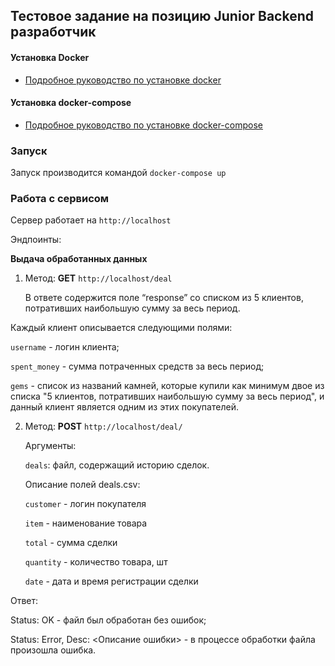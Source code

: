 ## Тестовое задание на позицию Junior Backend разработчик 

#### Установка Docker
* [Подробное руководство по установке docker](https://docs.docker.com/install/linux/docker-ce/ubuntu/)

#### Установка docker-compose

* [Подробное руководство по установке docker-compose](https://docs.docker.com/compose/install/)

### Запуск
Запуск производится командой `docker-compose up`
### Работа с сервисом
Сервер работает на `http://localhost`

Эндпоинты:

**Выдача обработанных данных**
1. Метод: **GET** `http://localhost/deal`
    
   В ответе содержится поле “response” со списком из 5 клиентов, потративших наибольшую сумму за весь период.

Каждый клиент описывается следующими полями:

   `username` - логин клиента;
   
   `spent_money` - сумма потраченных средств за весь период;

   `gems` - список из названий камней, которые купили как минимум двое из списка "5 клиентов, потративших наибольшую сумму за весь период", и данный клиент является одним из этих покупателей.

2. Метод: **POST** `http://localhost/deal/`

   Аргументы:
 
   `deals`: файл, содержащий историю сделок.
   
   Описание полей deals.csv:
   
   `customer` - логин покупателя
   
   `item` - наименование товара
  
   `total` - сумма сделки
   
   `quantity` - количество товара, шт
   
   `date` - дата и время регистрации сделки

Ответ:
 
  Status: OK - файл был обработан без ошибок;

  Status: Error, Desc: <Описание ошибки> - в процессе обработки файла произошла ошибка.
